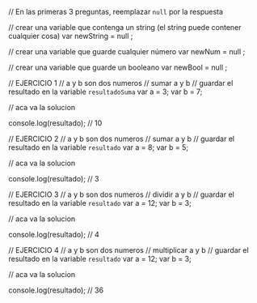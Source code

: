 // En las primeras 3 preguntas, reemplazar `null` por la respuesta

// crear una variable que contenga un string (el string puede contener cualquier cosa)
var newString = null ;

// crear una variable que guarde cualquier número
var newNum = null ;

// crear una variable que guarde un booleano
var newBool = null ;

// EJERCICIO 1
// a y b son dos numeros
// sumar a y b
// guardar el resultado en la variable `resultadoSuma`
var a = 3;
var b = 7;

// aca va la solucion

console.log(resultado); // 10



// EJERCICIO 2
// a y b son dos numeros
// sumar a y b
// guardar el resultado en la variable `resultado`
var a = 8;
var b = 5;

// aca va la solucion

console.log(resultado); // 3



// EJERCICIO 3
// a y b son dos numeros
// dividir a y b
// guardar el resultado en la variable `resultado`
var a = 12;
var b = 3;

// aca va la solucion

console.log(resultado); // 4






// EJERCICIO 4
// a y b son dos numeros
// multiplicar a y b
// guardar el resultado en la variable `resultado`
var a = 12;
var b = 3;

// aca va la solucion

console.log(resultado); // 36